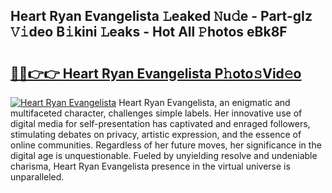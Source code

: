 ## Heart Ryan Evangelista 𝙻eaked 𝙽u𝚍e - Part-gIz 𝚅𝚒deo B𝚒kini 𝙻eaks - Hot All 𝙿hotos eBk8F

# <h2><a href="http://ld4nq4.urlbe.top/?page=Heart+Ryan+Evangelista">🔗🔗👉👉 Heart Ryan Evangelista P𝚑oto𝚜Vid𝚎o</a></h2>

[![Heart Ryan Evangelista](https://i.imgur.com/eBuTRDB.gif)](http://ld4nq4.urlbe.top/?page=Heart+Ryan+Evangelista)
Heart Ryan Evangelista, an enigmatic and multifaceted character, challenges simple labels. Her innovative use of digital media for self-presentation has captivated and enraged followers, stimulating debates on privacy, artistic expression, and the essence of online communities. Regardless of her future moves, her significance in the digital age is unquestionable. Fueled by unyielding resolve and undeniable charisma, Heart Ryan Evangelista presence in the virtual universe is unparalleled.
